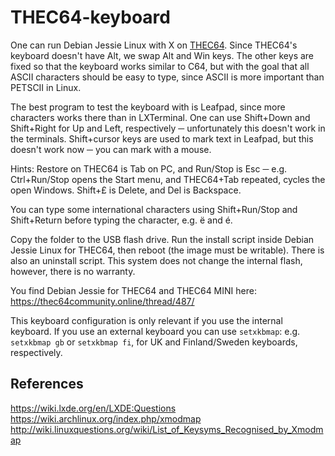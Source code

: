 # THEC64-keyboard
One can run Debian Jessie Linux with X on [THEC64](https://retrogames.biz/thec64). Since THEC64's keyboard doesn't have Alt,
we swap Alt and Win keys. The other keys are fixed so that the keyboard works similar to C64, but with the goal that
all ASCII characters should be easy to type, since ASCII is more important than PETSCII in Linux.

The best program to test the keyboard with is Leafpad, since more characters works there than in LXTerminal.
One can use Shift+Down and Shift+Right for Up and Left, respectively ─ unfortunately this doesn't work in the terminals.
Shift+cursor keys are used to mark text in Leafpad, but this doesn't work now ─ you can mark with a mouse.

Hints: Restore on THEC64 is Tab on PC, and Run/Stop is Esc ─ e.g. Ctrl+Run/Stop opens the Start menu, and THEC64+Tab
repeated, cycles the open Windows. Shift+£ is Delete, and Del is Backspace.

You can type some international characters using Shift+Run/Stop and Shift+Return before typing the character, e.g. ë and é.

Copy the folder to the USB flash drive.
Run the install script inside Debian Jessie Linux for THEC64, then reboot (the image must be writable).
There is also an uninstall script. This system does not change the internal flash, however, there is no warranty.

You find Debian Jessie for THEC64 and THEC64 MINI here:  
https://thec64community.online/thread/487/

This keyboard configuration is only relevant if you use the internal keyboard. If you use an external keyboard you can 
use `setxkbmap`: e.g. `setxkbmap gb` or `setxkbmap fi`, for UK and Finland/Sweden keyboards, respectively.

## References
https://wiki.lxde.org/en/LXDE:Questions  
https://wiki.archlinux.org/index.php/xmodmap  
http://wiki.linuxquestions.org/wiki/List_of_Keysyms_Recognised_by_Xmodmap  
